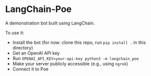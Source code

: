 # LangChain-Poe

A demonstration bot built using LangChain.

To use it:

- Install the bot (for now: clone this repo, run `pip install .` in this directory)
- Get an OpenAI API key
- Run `OPENAI_API_KEY=your-api-key python3 -m langchain_poe`
- Make your server publicly accessible (e.g., using `ngrok`)
- Connect it to Poe
